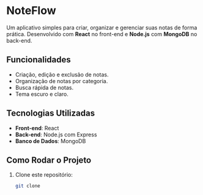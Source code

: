 # NoteFlow

Um aplicativo simples para criar, organizar e gerenciar suas notas de forma prática. Desenvolvido com **React** no front-end e **Node.js** com **MongoDB** no back-end.

## Funcionalidades

- Criação, edição e exclusão de notas.
- Organização de notas por categoria.
- Busca rápida de notas.
- Tema escuro e claro.

## Tecnologias Utilizadas

- **Front-end**: React
- **Back-end**: Node.js com Express
- **Banco de Dados**: MongoDB

## Como Rodar o Projeto

1. Clone este repositório:
   ```bash
   git clone
